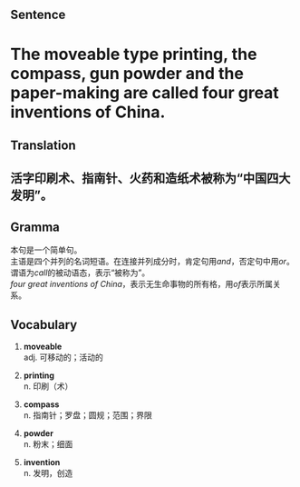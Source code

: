 ## Sentence

<h1>The moveable type printing, the compass, gun powder and the paper-making are called four great inventions of China.</h1>

## Translation

<h2>活字印刷术、指南针、火药和造纸术被称为“中国四大发明”。</h2>

## Gramma     

本句是一个简单句。     
主语是四个并列的名词短语。在连接并列成分时，肯定句用*and*，否定句中用*or*。     
谓语为*call*的被动语态，表示“被称为”。    
*four great inventions of China*，表示无生命事物的所有格，用*of*表示所属关系。    

## Vocabulary   

1. **moveable**     
adj. 可移动的；活动的       

2. **printing**     
n. 印刷（术）       

3. **compass**      
n. 指南针；罗盘；圆规；范围；界限        

4. **powder**      
n. 粉末；细面        

5. **invention**       
n. 发明，创造       

